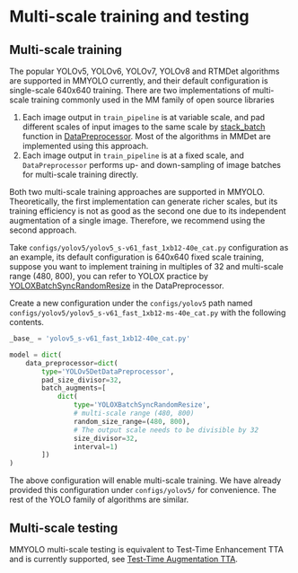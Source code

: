 # Multi-scale training and testing

## Multi-scale training

The popular YOLOv5, YOLOv6, YOLOv7, YOLOv8 and RTMDet algorithms are supported in MMYOLO currently, and their default configuration is single-scale 640x640 training. There are two implementations of multi-scale training commonly used in the MM family of open source libraries

1. Each image output in `train_pipeline` is at variable scale, and pad different scales of input images to the same scale by [stack_batch](https://github.com/open-mmlab/mmengine/blob/dbae83c52fa54d6dda08b6692b124217fe3b2135/mmengine/model/base_model/data_preprocessor.py#L260-L261) function in [DataPreprocessor](https://github.com/open-mmlab/mmdetection/blob/3.x/mmdet/models/data_preprocessors/data_preprocessor.py). Most of the algorithms in MMDet are implemented using this approach.
2. Each image output in `train_pipeline` is at a fixed scale, and `DataPreprocessor` performs up- and down-sampling of image batches for multi-scale training directly.

Both two multi-scale training approaches are supported in MMYOLO. Theoretically, the first implementation can generate richer scales, but its training efficiency is not as good as the second one due to its independent augmentation of a single image. Therefore, we recommend using the second approach.

Take `configs/yolov5/yolov5_s-v61_fast_1xb12-40e_cat.py` configuration as an example, its default configuration is 640x640 fixed scale training, suppose you want to implement training in multiples of 32 and multi-scale range (480, 800), you can refer to YOLOX practice by [YOLOXBatchSyncRandomResize](https://github.com/open-mmlab/mmyolo/blob/dc85144fab20a970341550794857a2f2f9b11564/mmyolo/models/data_preprocessors/data_preprocessor.py#L20) in the DataPreprocessor.

Create a new configuration under the `configs/yolov5` path named `configs/yolov5/yolov5_s-v61_fast_1xb12-ms-40e_cat.py` with the following contents.

```python
_base_ = 'yolov5_s-v61_fast_1xb12-40e_cat.py'

model = dict(
    data_preprocessor=dict(
        type='YOLOv5DetDataPreprocessor',
        pad_size_divisor=32,
        batch_augments=[
            dict(
                type='YOLOXBatchSyncRandomResize',
                # multi-scale range (480, 800)
                random_size_range=(480, 800),
                # The output scale needs to be divisible by 32
                size_divisor=32,
                interval=1)
        ])
)
```

The above configuration will enable multi-scale training. We have already provided this configuration under `configs/yolov5/` for convenience. The rest of the YOLO family of algorithms are similar.

## Multi-scale testing

MMYOLO multi-scale testing is equivalent to Test-Time Enhancement TTA and is currently supported, see [Test-Time Augmentation TTA](tta.md).
